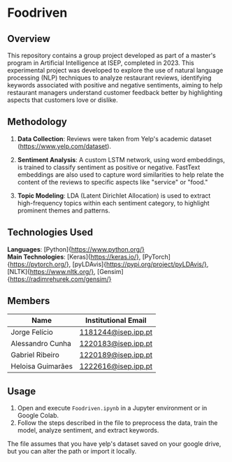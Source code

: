 # Foodriven
## Overview
This repository contains a group project developed as part of a master's program in Artificial Intelligence at ISEP, completed in 2023. This experimental project was developed to explore the use of natural language processing (NLP) techniques to analyze restaurant reviews, identifying keywords associated with positive and negative sentiments, aiming to help restaurant managers understand customer feedback better by highlighting aspects that customers love or dislike.

## Methodology
1. **Data Collection**: Reviews were taken from Yelp's academic dataset (https://www.yelp.com/dataset).

2. **Sentiment Analysis**: A custom LSTM network, using word embeddings, is trained to classify sentiment as positive or negative. FastText embeddings are also used to capture word similarities to help relate the content of the reviews to specific aspects like "service" or "food."

3. **Topic Modeling**: LDA (Latent Dirichlet Allocation) is used to extract high-frequency topics within each sentiment category, to highlight prominent themes and patterns.

## Technologies Used
**Languages**: [Python]{https://www.python.org/}  
**Main Technologies**: [Keras]{https://keras.io/}, [PyTorch]{https://pytorch.org/}, [pyLDAvis]{https://pypi.org/project/pyLDAvis/}, [NLTK]{https://www.nltk.org/}, [Gensim]{https://radimrehurek.com/gensim/}

## Members
| Name | Institutional Email | 
|-----------------|-----------------|
| Jorge Felício    | 1181244@isep.ipp.pt    | 
| Alessandro Cunha    | 1220183@isep.ipp.pt    | 
| Gabriel Ribeiro    | 1220189@isep.ipp.pt    | 
| Heloisa Guimarães | 1222616@isep.ipp.pt |

## Usage
1. Open and execute `Foodriven.ipynb` in a Jupyter environment or in Google Colab.
2. Follow the steps described in the file to preprocess the data, train the model, analyze sentiment, and extract keywords.

The file assumes that you have yelp's dataset saved on your google drive, but you can alter the path or import it locally.
